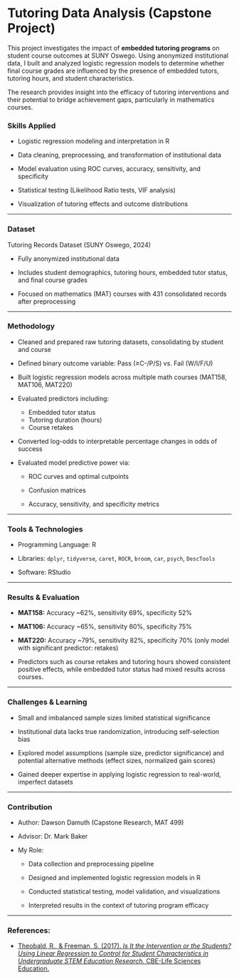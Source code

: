 # Tutoring Data Analysis (Capstone Project)

This project investigates the impact of **embedded tutoring programs** on student course outcomes at SUNY Oswego. Using anonymized institutional data, I built and analyzed logistic regression models to determine whether final course grades are influenced by the presence of embedded tutors, tutoring hours, and student characteristics.  

The research provides insight into the efficacy of tutoring interventions and their potential to bridge achievement gaps, particularly in mathematics courses.

### Skills Applied

- Logistic regression modeling and interpretation in R  

- Data cleaning, preprocessing, and transformation of institutional data  

- Model evaluation using ROC curves, accuracy, sensitivity, and specificity  

- Statistical testing (Likelihood Ratio tests, VIF analysis)  

- Visualization of tutoring effects and outcome distributions  

---

### Dataset
Tutoring Records Dataset (SUNY Oswego, 2024) 

- Fully anonymized institutional data  

- Includes student demographics, tutoring hours, embedded tutor status, and final course grades  

- Focused on mathematics (MAT) courses with 431 consolidated records after preprocessing  

---

### Methodology

- Cleaned and prepared raw tutoring datasets, consolidating by student and course  

- Defined binary outcome variable: Pass (≥C-/P/S) vs. Fail (W/I/F/U)

- Built logistic regression models across multiple math courses (MAT158, MAT106, MAT220)  

- Evaluated predictors including:
  - Embedded tutor status  
  - Tutoring duration (hours)  
  - Course retakes  

- Converted log-odds to interpretable percentage changes in odds of success  

- Evaluated model predictive power via:

  - ROC curves and optimal cutpoints  

  - Confusion matrices  

  - Accuracy, sensitivity, and specificity metrics  

---

### Tools & Technologies
- Programming Language: R  

- Libraries: `dplyr`, `tidyverse`, `caret`, `ROCR`, `broom`, `car`, `psych`, `DescTools`  

- Software: RStudio

---

### Results & Evaluation

- **MAT158:** Accuracy ~62%, sensitivity 69%, specificity 52%  

- **MAT106:** Accuracy ~65%, sensitivity 60%, specificity 75%  

- **MAT220:** Accuracy ~79%, sensitivity 82%, specificity 70% (only model with significant predictor: retakes)  

- Predictors such as course retakes and tutoring hours showed consistent positive effects, while embedded tutor status had mixed results across courses.  

---

### Challenges & Learning

- Small and imbalanced sample sizes limited statistical significance  

- Institutional data lacks true randomization, introducing self-selection bias  

- Explored model assumptions (sample size, predictor significance) and potential alternative methods (effect sizes, normalized gain scores)  

- Gained deeper expertise in applying logistic regression to real-world, imperfect datasets

---

### Contribution

- Author: Dawson Damuth (Capstone Research, MAT 499)  

- Advisor: Dr. Mark Baker  

- My Role:
  - Data collection and preprocessing pipeline

  - Designed and implemented logistic regression models in R  

  - Conducted statistical testing, model validation, and visualizations  

  - Interpreted results in the context of tutoring program efficacy  

---

### References: 
- [Theobald, R., & Freeman, S. (2017). *Is It the Intervention or the Students? Using Linear Regression to Control for Student Characteristics in Undergraduate STEM Education Research.* CBE-Life Sciences Education.](https://www.lifescied.org/doi/10.1187/cbe-13-07-0136)

